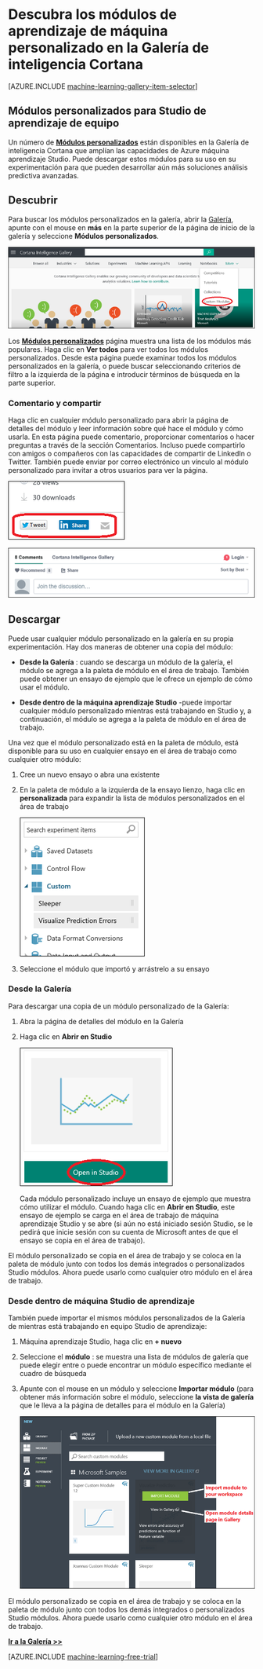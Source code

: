 <properties
    pageTitle="Módulos personalizados de galería de inteligencia Cortana | Microsoft Azure"
    description="Descubra los módulos de aprendizaje personalizada máquina en la Galería de inteligencia Cortana."
    services="machine-learning"
    documentationCenter=""
    authors="garyericson"
    manager="jhubbard"
    editor="cgronlun"/>

<tags
    ms.service="machine-learning"
    ms.workload="data-services"
    ms.tgt_pltfrm="na"
    ms.devlang="na"
    ms.topic="article"
    ms.date="10/17/2016"
    ms.author="roopalik;garye"/>


# <a name="discover-custom-machine-learning-modules-in-the-cortana-intelligence-gallery"></a>Descubra los módulos de aprendizaje de máquina personalizado en la Galería de inteligencia Cortana

[AZURE.INCLUDE [machine-learning-gallery-item-selector](../../includes/machine-learning-gallery-item-selector.md)]

## <a name="custom-modules-for-machine-learning-studio"></a>Módulos personalizados para Studio de aprendizaje de equipo

Un número de **[Módulos personalizados](https://gallery.cortanaintelligence.com/customModules)** están disponibles en la Galería de inteligencia Cortana que amplían las capacidades de Azure máquina aprendizaje Studio. Puede descargar estos módulos para su uso en su experimentación para que pueden desarrollar aún más soluciones análisis predictiva avanzadas.

## <a name="discover"></a>Descubrir

Para buscar los módulos personalizados en la galería, abrir la [Galería](http://gallery.cortanaintelligence.com), apunte con el mouse en **más** en la parte superior de la página de inicio de la galería y seleccione **Módulos personalizados**.

![Seleccione los módulos personalizados desde la página de inicio de la Galería](media/machine-learning-gallery-custom-modules/select-custom-modules-in-gallery.png)

 Los **[Módulos personalizados](https://gallery.cortanaintelligence.com/customModules)** 
 página muestra una lista de los módulos más populares.
Haga clic en **Ver todos** para ver todos los módulos personalizados.
Desde esta página puede examinar todos los módulos personalizados en la galería, o puede buscar seleccionando criterios de filtro a la izquierda de la página e introducir términos de búsqueda en la parte superior.

### <a name="comment-and-share"></a>Comentario y compartir

 Haga clic en cualquier módulo personalizado para abrir la página de detalles del módulo y leer información sobre qué hace el módulo y cómo usarla. En esta página puede comentario, proporcionar comentarios o hacer preguntas a través de la sección Comentarios. Incluso puede compartirlo con amigos o compañeros con las capacidades de compartir de LinkedIn o Twitter. También puede enviar por correo electrónico un vínculo al módulo personalizado para invitar a otros usuarios para ver la página.

![Compartir este elemento con amigos](media\machine-learning-gallery-how-to-use-contribute-publish\share-links.png)

![Agregar sus propios comentarios](media\machine-learning-gallery-how-to-use-contribute-publish\comments.png)

## <a name="download"></a>Descargar

Puede usar cualquier módulo personalizado en la galería en su propia experimentación.
Hay dos maneras de obtener una copia del módulo:

- **Desde la Galería** : cuando se descarga un módulo de la galería, el módulo se agrega a la paleta de módulo en el área de trabajo. También puede obtener un ensayo de ejemplo que le ofrece un ejemplo de cómo usar el módulo.

- **Desde dentro de la máquina aprendizaje Studio** -puede importar cualquier módulo personalizado mientras está trabajando en Studio y, a continuación, el módulo se agrega a la paleta de módulo en el área de trabajo.

Una vez que el módulo personalizado está en la paleta de módulo, está disponible para su uso en cualquier ensayo en el área de trabajo como cualquier otro módulo:

1. Cree un nuevo ensayo o abra una existente
2. En la paleta de módulo a la izquierda de la ensayo lienzo, haga clic en **personalizada** para expandir la lista de módulos personalizados en el área de trabajo

    ![Lista de módulo personalizado en la paleta de Studio](media\machine-learning-gallery-custom-modules\custom-module-in-studio-palette.png)
3. Seleccione el módulo que importó y arrástrelo a su ensayo


### <a name="from-the-gallery"></a>Desde la Galería

Para descargar una copia de un módulo personalizado de la Galería:

1. Abra la página de detalles del módulo en la Galería

2. Haga clic en **Abrir en Studio**

    ![Abrir módulo personalizado de la Galería](media\machine-learning-gallery-custom-modules\open-custom-module-from-gallery.png)

    Cada módulo personalizado incluye un ensayo de ejemplo que muestra cómo utilizar el módulo. Cuando haga clic en **Abrir en Studio**, este ensayo de ejemplo se carga en el área de trabajo de máquina aprendizaje Studio y se abre (si aún no está iniciado sesión Studio, se le pedirá que inicie sesión con su cuenta de Microsoft antes de que el ensayo se copia en el área de trabajo).

El módulo personalizado se copia en el área de trabajo y se coloca en la paleta de módulo junto con todos los demás integrados o personalizados Studio módulos. Ahora puede usarlo como cualquier otro módulo en el área de trabajo.

### <a name="from-within-machine-learning-studio"></a>Desde dentro de máquina Studio de aprendizaje

También puede importar el mismos módulos personalizados de la Galería de mientras está trabajando en equipo Studio de aprendizaje:

1. Máquina aprendizaje Studio, haga clic en **+ nuevo**

2. Seleccione el **módulo** : se muestra una lista de módulos de galería que puede elegir entre o puede encontrar un módulo específico mediante el cuadro de búsqueda

3. Apunte con el mouse en un módulo y seleccione **Importar módulo** (para obtener más información sobre el módulo, seleccione **la vista de galería** que le lleva a la página de detalles para el módulo en la Galería)

    ![Importar módulo personalizada máquina aprendizaje Studio](media\machine-learning-gallery-custom-modules\add-custom-module-in-studio.png)

El módulo personalizado se copia en el área de trabajo y se coloca en la paleta de módulo junto con todos los demás integrados o personalizados Studio módulos. Ahora puede usarlo como cualquier otro módulo en el área de trabajo.




**[Ir a la Galería >>](http://gallery.cortanaintelligence.com)**

[AZURE.INCLUDE [machine-learning-free-trial](../../includes/machine-learning-free-trial.md)]

